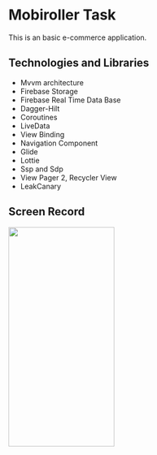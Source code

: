 # Mobiroller Task
This is an basic e-commerce application.

## Technologies and Libraries 
- Mvvm architecture
- Firebase Storage
- Firebase Real Time Data Base
- Dagger-Hilt
- Coroutines
- LiveData
- View Binding
- Navigation Component
- Glide 
- Lottie
- Ssp and Sdp
- View Pager 2, Recycler View
- LeakCanary

## Screen Record
<img src="https://github.com/oktayagca/MobirollerTask/blob/main/ss/screenRecord.gif"  width="208" height="432"/>

